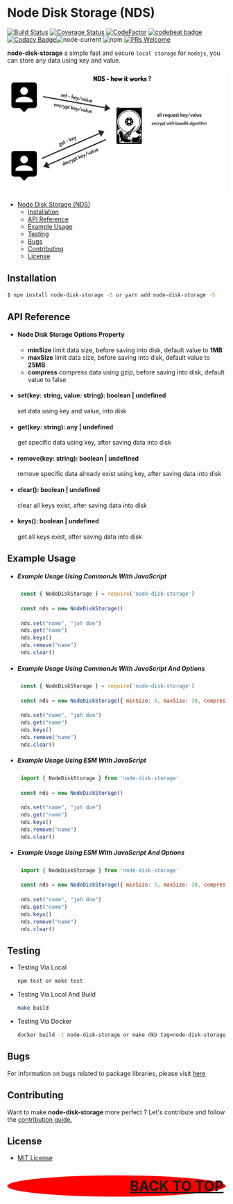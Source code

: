 # Node Disk Storage (NDS)

[![Build Status](https://app.travis-ci.com/restuwahyu13/node-disk-storage.svg?token=TJCjdtb3tZAkAUnGPRjB&branch=main)](https://app.travis-ci.com/restuwahyu13/node-disk-storage) [![Coverage Status](https://coveralls.io/repos/github/restuwahyu13/node-disk-storage/badge.svg?branch=main)](https://coveralls.io/github/restuwahyu13/node-disk-storage?branch=main) [![CodeFactor](https://www.codefactor.io/repository/github/restuwahyu13/node-disk-storage/badge)](https://www.codefactor.io/repository/github/restuwahyu13/node-disk-storage) [![codebeat badge](https://codebeat.co/badges/5611b53e-e00a-40c1-bab2-b9a8f5592b33)](https://codebeat.co/projects/github-com-restuwahyu13-node-disk-storage-main) [![Codacy Badge](https://app.codacy.com/project/badge/Grade/d74af409b71641fb96484df3dc582365)](https://www.codacy.com/gh/restuwahyu13/node-disk-storage/dashboard?utm_source=github.com&amp;utm_medium=referral&amp;utm_content=restuwahyu13/node-disk-storage&amp;utm_campaign=Badge_Grade)![node-current](https://img.shields.io/node/v/node-disk-storage?style=flat-square) ![npm](https://img.shields.io/npm/dm/node-disk-storage) [![PRs Welcome](https://img.shields.io/badge/PRs-welcome-brightgreen.svg?style=flat-square)](https://github.com/restuwahyu13/node-disk-storage/blob/main/CONTRIBUTING.md)

**node-disk-storage** a simple fast and secure `local storage` for `nodejs`, you can store any data using key and value.

<img src="images/nds-work.png" alt="example-nds-work"/>

- [Node Disk Storage (NDS)](#node-disk-storage-nds)
  - [Installation](#installation)
  - [API Reference](#api-reference)
  - [Example Usage](#example-usage)
  - [Testing](#testing)
  - [Bugs](#bugs)
  - [Contributing](#contributing)
  - [License](#license)

## Installation

```bash
$ npm install node-disk-storage -S or yarn add node-disk-storage -S
```
## API Reference

- #### Node Disk Storage Options Property

  + **minSize** limit data size, before saving into disk, default value to **1MB**
  + **maxSize** limit data size, before saving into disk, default value to **25MB**
  + **compress** compress data using gzip, before saving into disk, default value to false

- #### set(key: string, value: string): boolean | undefined
  set data using key and value, into disk

- #### get(key: string): any | undefined
  get specific data using key, after saving data into disk

- #### remove(key: string): boolean | undefined
  remove specific data already exist using key, after saving data into disk

- #### clear(): boolean | undefined
  clear all keys exist, after saving data into disk

- #### keys(): boolean | undefined
  get all keys exist, after saving data into disk

## Example Usage

- ##### Example Usage Using CommonJs With JavaScript

  ```javascript
   const { NodeDiskStorage } = require('node-disk-storage')

   const nds = new NodeDiskStorage()

   nds.set("name", "joh doe")
   nds.get("name")
   nds.keys()
   nds.remove("name")
   nds.clear()
  ```
- ##### Example Usage Using CommonJs With JavaScript And Options

  ```javascript
   const { NodeDiskStorage } = require('node-disk-storage')

   const nds = new NodeDiskStorage({ minSize: 5, maxSize: 30, compress: true })

   nds.set("name", "joh doe")
   nds.get("name")
   nds.keys()
   nds.remove("name")
   nds.clear()
  ```

- ##### Example Usage Using ESM With JavaScript

  ```javascript
   import { NodeDiskStorage } from 'node-disk-storage'

   const nds = new NodeDiskStorage()

   nds.set("name", "joh doe")
   nds.get("name")
   nds.keys()
   nds.remove("name")
   nds.clear()
  ```

- ##### Example Usage Using ESM With JavaScript And Options

  ```javascript
   import { NodeDiskStorage } from 'node-disk-storage'

   const nds = new NodeDiskStorage({ minSize: 5, maxSize: 30, compress: true })

   nds.set("name", "joh doe")
   nds.get("name")
   nds.keys()
   nds.remove("name")
   nds.clear()
  ```

## Testing

- Testing Via Local

  ```sh
  npm test or make test
  ```

- Testing Via Local And Build

  ```sh
  make build
  ```

- Testing Via Docker

  ```sh
  docker build -t node-disk-storage or make dkb tag=node-disk-storage
  ```

## Bugs

For information on bugs related to package libraries, please visit [here](https://github.com/restuwahyu13/node-disk-storage/issues)

## Contributing

Want to make **node-disk-storage** more perfect ? Let's contribute and follow the [contribution guide.](https://github.com/restuwahyu13/node-disk-storage/blob/main/CONTRIBUTING.md)

## License

- [MIT License](https://github.com/restuwahyu13/node-disk-storage/blob/main/LICENSE.md)

<p align="right" style="padding: 5px; border-radius: 100%; background-color: red; font-size: 2rem;">
  <b><a href="node-disk-storage#node-disk-storage-nds">BACK TO TOP</a></b>
</p>
